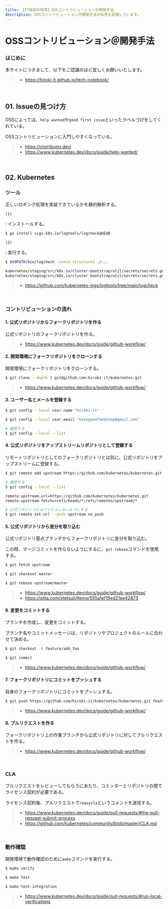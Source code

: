 ```yaml
---
title: 【IT技術の知見】OSSコントリビューション＠開発手法
description: OSSコントリビューション＠開発手法の知見を記録しています。
---
```


# OSSコントリビューション＠開発手法

### はじめに

本サイトにつきまして、以下をご認識のほど宜しくお願いいたします。

> - https://hiroki-it.github.io/tech-notebook/

<br>

## 01. Issueの見つけ方

OSSによっては、`help wanted`や`good first issue`といったラベルづけをしてくれている。

OSSコントリビューションに入門しやすくなっている。

> - https://clotributor.dev/
> - https://www.kubernetes.dev/docs/guide/help-wanted/

<br>

## 02. Kubernetes

### ツール

正しいロギング処理を実装できているかを静的解析する。

`(1)`

: インストールする。

```bash
$ go install sigs.k8s.io/logtools/logcheck@HEAD
```

`(2)`

: 実行する。

```bash
$ $GOPATH/bin/logcheck -check-structured ./...

kubernetes/staging/src/k8s.io/cluster-bootstrap/util/secrets/secrets.go:66:3: unstructured logging function "Infof" should not be used
kubernetes/staging/src/k8s.io/cluster-bootstrap/util/secrets/secrets.go:73:3: unstructured logging function "Infof" should not be used
```

> - https://github.com/kubernetes-sigs/logtools/tree/main/logcheck

<br>

### コントリビューションの流れ

#### 1. 公式リポジトリからフォークリポジトリを作る

公式リポジトリのフォークリポジトリを作る。

> - https://www.kubernetes.dev/docs/guide/github-workflow/

#### 2. 開発環境にフォークリポジトリをクローンする

開発環境にフォークリポジトリをクローンする。

```bash
$ git clone --depth 1 git@github.com:hiroki-it/kubernetes.git
```

> - https://www.kubernetes.dev/docs/guide/github-workflow/

#### 3. ユーザー名とメールを登録する

```bash
$ git config --local user.name "hiroki-it"

$ git config --local user.email "hasegawafeedshop@gmail.com"

# 確認する
$ git config --local --list
```

#### 4. 公式リポジトリをアップストリームリポジトリとして登録する

リモートリポジトリとしてのフォークリポジトリとは別に、公式リポジトリをアップストリームに登録する。

```bash
$ git remote add upstream https://github.com/kubernetes/kubernetes.git

# 確認する
$ git config --local --list

remote.upstream.url=https://github.com/kubernetes/kubernetes.git
remote.upstream.fetch=+refs/heads/*:refs/remotes/upstream/*

# 公式リポジトリにはプッシュしないようにする
$ git remote set-url --push upstream no_push
```

#### 5. 公式リポジトリから差分を取り込む

公式リポジトリ基点ブランチからフォークリポジトリに差分を取り込む。

この時、マージコミットを作らないようにするに、`git rebase`コマンドを使用する。

```bash
$ git fetch upstream

$ git checkout master

$ git rebase upstream/master
```

> - https://www.kubernetes.dev/docs/guide/github-workflow/
> - https://qiita.com/xtetsuji/items/555a1ef19ed21ee42873

#### 6. 変更をコミットする

ブランチを作成し、変更をコミットする。

ブランチ名やコミットメッセージは、リポジトリやプロジェクトのルールに合わせて決める。

```bash
$ git checkout -b feature/add_foo

$ git commit
```

> - https://www.kubernetes.dev/docs/guide/github-workflow/

#### 7. フォークリポジトリにコミットをプッシュする

自身のフォークリポジトリにコミットをプッシュする。

```bash
$ git push https://github.com/hiroki-it/kubernetes/kubernetes.git feature/add_foo
```

> - https://www.kubernetes.dev/docs/guide/github-workflow/

#### 8. プルリクエストを作る

フォークリポジトリ上の作業ブランチから公式リポジトリに対してプルリクエストを作る。

> - https://www.kubernetes.dev/docs/guide/github-workflow/

<br>

### CLA

プルリクエストをレビューしてもらうにあたり、コミッターとリポジトリの間でライセンス契約が必要である。

ライセンス契約後、プルリクエストで`/easycla`というコメントを送信する。

> - https://www.kubernetes.dev/docs/guide/pull-requests/#the-pull-request-submit-process
> - https://github.com/kubernetes/community/blob/master/CLA.md

<br>

### 動作確認

開発環境で動作確認のために`make`コマンドを実行する。

```bash
$ make verify

$ make test

$ make test-integration
```

> - https://www.kubernetes.dev/docs/guide/pull-requests/#run-local-verifications

<br>

